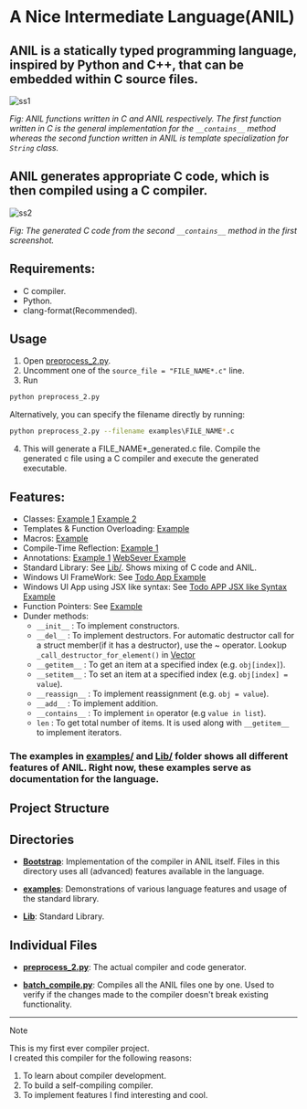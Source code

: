 # A Nice Intermediate Language(ANIL)
## ANIL is a statically typed programming language, inspired by Python and C++, that can be embedded within C source files.

![ss1](https://github.com/user-attachments/assets/7ed43e7e-39fd-4ff0-a8e4-a60f43983355)

*Fig: ANIL functions written in C and ANIL respectively. The first function written in C is the general implementation for the `__contains__` method whereas the second function written in ANIL is template specialization for `String` class.*

## ANIL generates appropriate C code, which is then compiled using a C compiler.

![ss2](https://github.com/user-attachments/assets/38fb545a-cad5-44d6-8892-7e4d07afab95)

*Fig: The generated C code from the second `__contains__` method in the first screenshot.*

## Requirements:
- C compiler.
- Python.
- clang-format(Recommended).

## Usage
1. Open [preprocess_2.py](preprocess_2.py). 
2. Uncomment one of the `source_file = "FILE_NAME*.c"` line.
3. Run 
```bash 
python preprocess_2.py
```
Alternatively, you can specify the filename directly by running:
```bash
python preprocess_2.py --filename examples\FILE_NAME*.c
```

4. This will generate a FILE_NAME*_generated.c file. Compile the generated c file using a C compiler and execute the generated executable.

## Features:
- Classes: [Example 1](examples/04_Classes.c) [Example 2](examples/04_b_Classes.c)
- Templates & Function Overloading: [Example](Lib/Vector.c)
- Macros: [Example](examples/Macro_With_Variadic_Arguments.c)
- Compile-Time Reflection: [Example 1](examples/Reflection.c) 
- Annotations: [Example 1](examples/Annotations.c) [WebSever Example](examples/WebServer.c)
- Standard Library: See [Lib/](Lib/). Shows mixing of C code and ANIL.
- Windows UI FrameWork: See [Todo App Example](examples/UI_TODO_App.c)
- Windows UI App using JSX like syntax: See [Todo APP JSX like Syntax Example](examples/UI_TODO_JSX.c)
- Function Pointers: See [Example](examples/FunctionPointer.c)
- Dunder methods:
    - `__init__` : To implement constructors.
    - `__del__` : To implement destructors. For automatic destructor call for a struct member(if it has a destructor), use the ~ operator. Lookup `_call_destructor_for_element()` in [Vector](Lib/Vector.c)
    - `__getitem__` : To get an item at a specified index (e.g. `obj[index]`).
    - `__setitem__` : To set an item at a specified index (e.g. `obj[index] = value`).
    - `__reassign__` : To implement reassignment (e.g. `obj = value`).
    - `__add__` : To implement addition.
    - `__contains__` : To implement `in` operator (e.g `value in list`).
    - `len` : To get total number of items. It is used along with `__getitem__` to implement iterators.
    

### The examples in [examples/](examples/) and [Lib/](lib/) folder shows all different features of ANIL. Right now, these examples serve as documentation for the language.

## Project Structure
## Directories

- **[Bootstrap](Bootstrap/)**: Implementation of the compiler in ANIL itself. Files in this directory uses all (advanced) features available in the language.

- **[examples](examples/)**: Demonstrations of various language features and usage of the standard library.

- **[Lib](Lib/)**: Standard Library.

## Individual Files

- **[preprocess_2.py](preprocess_2.py)**: The actual compiler and code generator.

- **[batch_compile.py](batch_compile.py)**: Compiles all the ANIL files one by one. Used to verify if the changes made to the compiler doesn't break existing functionality.

---

> [!NOTE]  
> This is my first ever compiler project.  
> I created this compiler for the following reasons:
> 1. To learn about compiler development.  
> 2. To build a self-compiling compiler.  
> 3. To implement features I find interesting and cool.

